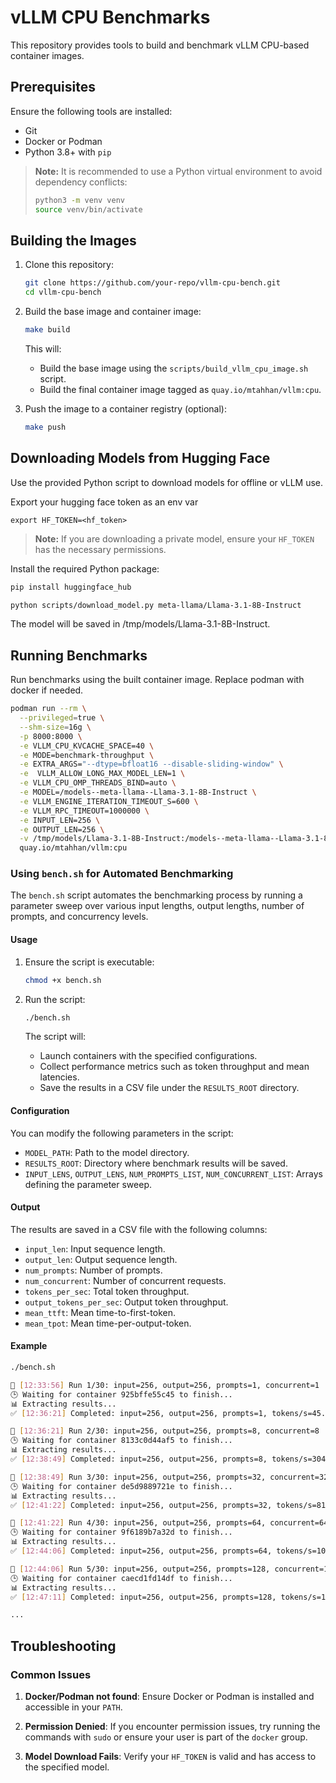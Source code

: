 # vLLM CPU Benchmarks

This repository provides tools to build and benchmark vLLM CPU-based container images.

## Prerequisites

Ensure the following tools are installed:
- Git
- Docker or Podman
- Python 3.8+ with `pip`

> **Note:** It is recommended to use a Python virtual environment to avoid dependency conflicts:
> ```bash
> python3 -m venv venv
> source venv/bin/activate
> ```

## Building the Images

1. Clone this repository:
   ```bash
   git clone https://github.com/your-repo/vllm-cpu-bench.git
   cd vllm-cpu-bench
   ```

2. Build the base image and container image:
   ```bash
   make build
   ```

   This will:
   - Build the base image using the `scripts/build_vllm_cpu_image.sh` script.
   - Build the final container image tagged as `quay.io/mtahhan/vllm:cpu`.

3. Push the image to a container registry (optional):
   ```bash
   make push
   ```

## Downloading Models from Hugging Face

Use the provided Python script to download models for offline or vLLM use.

Export your hugging face token as an env var

```
export HF_TOKEN=<hf_token>
```

> **Note:** If you are downloading a private model, ensure your `HF_TOKEN` has the necessary permissions.

Install the required Python package:

```bash
pip install huggingface_hub
```

```bash
python scripts/download_model.py meta-llama/Llama-3.1-8B-Instruct
```

The model will be saved in /tmp/models/Llama-3.1-8B-Instruct.

## Running Benchmarks

Run benchmarks using the built container image. Replace podman with docker if needed.

```bash
podman run --rm \
  --privileged=true \
  --shm-size=16g \
  -p 8000:8000 \
  -e VLLM_CPU_KVCACHE_SPACE=40 \
  -e MODE=benchmark-throughput \
  -e EXTRA_ARGS="--dtype=bfloat16 --disable-sliding-window" \
  -e  VLLM_ALLOW_LONG_MAX_MODEL_LEN=1 \
  -e VLLM_CPU_OMP_THREADS_BIND=auto \
  -e MODEL=/models--meta-llama--Llama-3.1-8B-Instruct \
  -e VLLM_ENGINE_ITERATION_TIMEOUT_S=600 \
  -e VLLM_RPC_TIMEOUT=1000000 \
  -e INPUT_LEN=256 \
  -e OUTPUT_LEN=256 \
  -v /tmp/models/Llama-3.1-8B-Instruct:/models--meta-llama--Llama-3.1-8B-Instruct \
  quay.io/mtahhan/vllm:cpu
```

### Using `bench.sh` for Automated Benchmarking

The `bench.sh` script automates the benchmarking process by running a parameter sweep over various input lengths, output lengths, number of prompts, and concurrency levels.

#### Usage

1. Ensure the script is executable:
   ```bash
   chmod +x bench.sh
   ```

2. Run the script:
   ```bash
   ./bench.sh
   ```

   The script will:
   - Launch containers with the specified configurations.
   - Collect performance metrics such as token throughput and mean latencies.
   - Save the results in a CSV file under the `RESULTS_ROOT` directory.

#### Configuration

You can modify the following parameters in the script:
- `MODEL_PATH`: Path to the model directory.
- `RESULTS_ROOT`: Directory where benchmark results will be saved.
- `INPUT_LENS`, `OUTPUT_LENS`, `NUM_PROMPTS_LIST`, `NUM_CONCURRENT_LIST`: Arrays defining the parameter sweep.

#### Output

The results are saved in a CSV file with the following columns:
- `input_len`: Input sequence length.
- `output_len`: Output sequence length.
- `num_prompts`: Number of prompts.
- `num_concurrent`: Number of concurrent requests.
- `tokens_per_sec`: Total token throughput.
- `output_tokens_per_sec`: Output token throughput.
- `mean_ttft`: Mean time-to-first-token.
- `mean_tpot`: Mean time-per-output-token.

#### Example

```sh
./bench.sh

🚀 [12:33:56] Run 1/30: input=256, output=256, prompts=1, concurrent=1
🕒 Waiting for container 925bffe55c45 to finish...
📊 Extracting results...
✅ [12:36:21] Completed: input=256, output=256, prompts=1, tokens/s=45.30, Output-token/s=22.70

🚀 [12:36:21] Run 2/30: input=256, output=256, prompts=8, concurrent=8
🕒 Waiting for container 8133c0d44af5 to finish...
📊 Extracting results...
✅ [12:38:49] Completed: input=256, output=256, prompts=8, tokens/s=304.33, Output-token/s=152.46

🚀 [12:38:49] Run 3/30: input=256, output=256, prompts=32, concurrent=32
🕒 Waiting for container de5d9889721e to finish...
📊 Extracting results...
✅ [12:41:22] Completed: input=256, output=256, prompts=32, tokens/s=813.97, Output-token/s=407.78

🚀 [12:41:22] Run 4/30: input=256, output=256, prompts=64, concurrent=64
🕒 Waiting for container 9f6189b7a32d to finish...
📊 Extracting results...
✅ [12:44:06] Completed: input=256, output=256, prompts=64, tokens/s=1079.38, Output-token/s=540.74

🚀 [12:44:06] Run 5/30: input=256, output=256, prompts=128, concurrent=128
🕒 Waiting for container caecd1fd14df to finish...
📊 Extracting results...
✅ [12:47:11] Completed: input=256, output=256, prompts=128, tokens/s=1275.71, Output-token/s=639.10

...
```

## Troubleshooting

### Common Issues

1. **Docker/Podman not found**:
   Ensure Docker or Podman is installed and accessible in your `PATH`.

2. **Permission Denied**:
   If you encounter permission issues, try running the commands with `sudo` or ensure your user is part of the `docker` group.

3. **Model Download Fails**:
   Verify your `HF_TOKEN` is valid and has access to the specified model.

